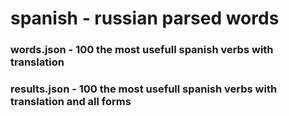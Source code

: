 # spanish - russian parsed words
### words.json - 100 the most usefull spanish verbs with translation
### results.json - 100 the most usefull spanish verbs with translation and all forms